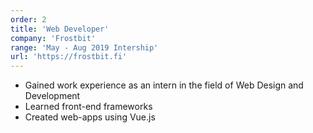 ```yaml
---
order: 2
title: 'Web Developer'
company: 'Frostbit'
range: 'May - Aug 2019 Intership'
url: 'https://frostbit.fi'
---
```


- Gained work experience as an intern in the field of Web Design and Development
- Learned front-end frameworks
- Created web-apps using Vue.js
